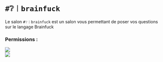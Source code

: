 # `#❔︱brainfuck`
Le salon `#❔︱brainfuck` est un salon vous permettant de poser vos questions sur le
langage Brainfuck

### Permissions :
![](https://img.shields.io/badge/Lecture-OUI-green?style=for-the-badge) <br/>
![](https://img.shields.io/badge/Ecriture-OUI-green?style=for-the-badge)